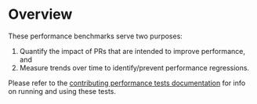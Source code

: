 # Overview

These performance benchmarks serve two purposes:
1. Quantify the impact of PRs that are intended to improve performance, and
2. Measure trends over time to identify/prevent performance regressions.

Please refer to the [contributing performance tests documentation](https://docs.greatexpectations.io/docs/contributing/contributing_test#performance) for info on running and using these tests.

